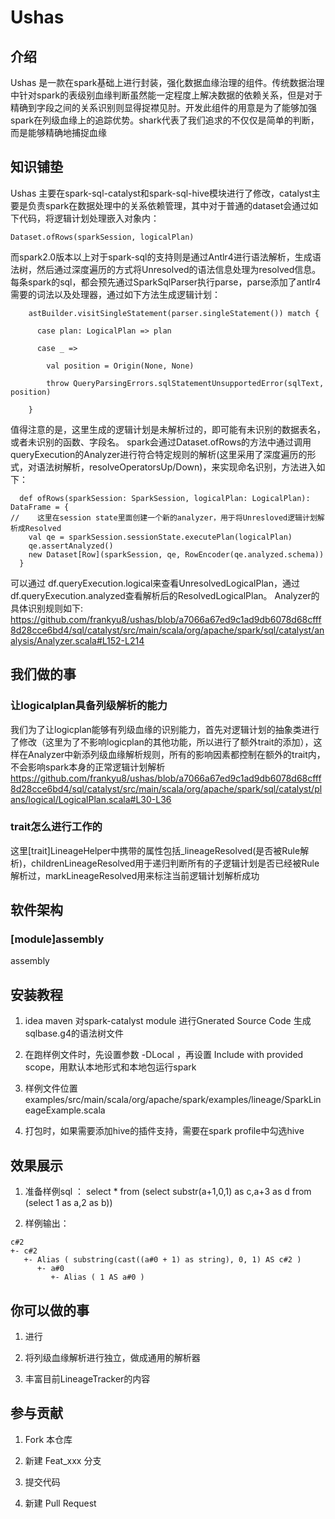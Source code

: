 # Ushas

## 介绍

Ushas 是一款在spark基础上进行封装，强化数据血缘治理的组件。传统数据治理中针对spark的表级别血缘判断虽然能一定程度上解决数据的依赖关系，但是对于精确到字段之间的关系识别则显得捉襟见肘。开发此组件的用意是为了能够加强spark在列级血缘上的追踪优势。shark代表了我们追求的不仅仅是简单的判断，而是能够精确地捕捉血缘

## 知识铺垫
Ushas 主要在spark-sql-catalyst和spark-sql-hive模块进行了修改，catalyst主要是负责spark在数据处理中的关系依赖管理，其中对于普通的dataset会通过如下代码，将逻辑计划处理嵌入对象内：
```
Dataset.ofRows(sparkSession, logicalPlan)
```
而spark2.0版本以上对于spark-sql的支持则是通过Antlr4进行语法解析，生成语法树，然后通过深度遍历的方式将Unresolved的语法信息处理为resolved信息。
每条spark的sql，都会预先通过SparkSqlParser执行parse，parse添加了antlr4需要的词法以及处理器，通过如下方法生成逻辑计划：

```
​    astBuilder.visitSingleStatement(parser.singleStatement()) match {

​      case plan: LogicalPlan => plan

​      case _ =>

​        val position = Origin(None, None)

​        throw QueryParsingErrors.sqlStatementUnsupportedError(sqlText, position)

​    }

```
值得注意的是，这里生成的逻辑计划是未解析过的，即可能有未识别的数据表名，或者未识别的函数、字段名。
spark会通过Dataset.ofRows的方法中通过调用queryExecution的Analyzer进行符合特定规则的解析(这里采用了深度遍历的形式，对语法树解析，resolveOperatorsUp/Down)，来实现命名识别，方法进入如下：
```
  def ofRows(sparkSession: SparkSession, logicalPlan: LogicalPlan): DataFrame = {
//    这里在session state里面创建一个新的analyzer，用于将Unresloved逻辑计划解析成Resolved
    val qe = sparkSession.sessionState.executePlan(logicalPlan)
    qe.assertAnalyzed()
    new Dataset[Row](sparkSession, qe, RowEncoder(qe.analyzed.schema))
  }
```
可以通过 df.queryExecution.logical来查看UnresolvedLogicalPlan，通过df.queryExecution.analyzed查看解析后的ResolvedLogicalPlan。
Analyzer的具体识别规则如下:
https://github.com/frankyu8/ushas/blob/a7066a67ed9c1ad9db6078d68cfff8d28cce6bd4/sql/catalyst/src/main/scala/org/apache/spark/sql/catalyst/analysis/Analyzer.scala#L152-L214

## 我们做的事
### 让logicalplan具备列级解析的能力
我们为了让logicplan能够有列级血缘的识别能力，首先对逻辑计划的抽象类进行了修改（这里为了不影响logicplan的其他功能，所以进行了额外trait的添加），这样在Analyzer中新添列级血缘解析规则，所有的影响因素都控制在额外的trait内，不会影响spark本身的正常逻辑计划解析
https://github.com/frankyu8/ushas/blob/a7066a67ed9c1ad9db6078d68cfff8d28cce6bd4/sql/catalyst/src/main/scala/org/apache/spark/sql/catalyst/plans/logical/LogicalPlan.scala#L30-L36
### trait怎么进行工作的
这里[trait]LineageHelper中携带的属性包括_lineageResolved(是否被Rule解析)，childrenLineageResolved用于递归判断所有的子逻辑计划是否已经被Rule解析过，markLineageResolved用来标注当前逻辑计划解析成功



## 软件架构
### [module]assembly
assembly








## 安装教程



1.  idea maven 对spark-catalyst module 进行Gnerated Source Code 生成sqlbase.g4的语法树文件

2.  在跑样例文件时，先设置参数 -DLocal ，再设置 Include with provided scope，用默认本地形式和本地包运行spark

3.  样例文件位置  examples/src/main/scala/org/apache/spark/examples/lineage/SparkLineageExample.scala

4.  打包时，如果需要添加hive的插件支持，需要在spark profile中勾选hive

## 效果展示



1.  准备样例sql ： select * from (select substr(a+1,0,1) as c,a+3 as d  from (select 1 as a,2 as b))

2.  样例输出：

```
c#2
+- c#2
   +- Alias ( substring(cast((a#0 + 1) as string), 0, 1) AS c#2 )
      +- a#0
         +- Alias ( 1 AS a#0 )
```




## 你可以做的事



1.  进行

2.  将列级血缘解析进行独立，做成通用的解析器

3.  丰富目前LineageTracker的内容



## 参与贡献



1.  Fork 本仓库

2.  新建 Feat_xxx 分支

3.  提交代码

4.  新建 Pull Request

